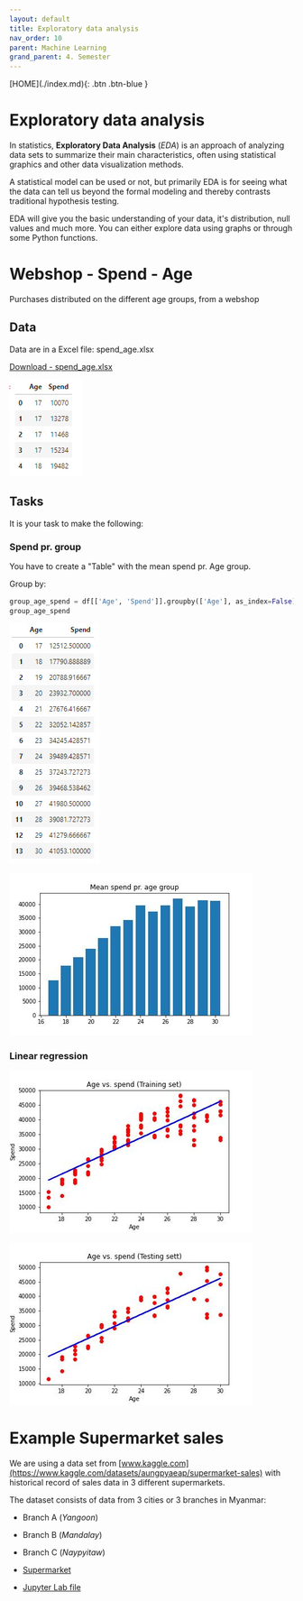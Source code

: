 ```yaml
---
layout: default
title: Exploratory data analysis
nav_order: 10
parent: Machine Learning
grand_parent: 4. Semester
---
```


<span class="fs-1">
[HOME](./index.md){: .btn .btn-blue }
</span>

# Exploratory data analysis
In statistics, **Exploratory Data Analysis** (*EDA*) is an approach of analyzing data sets to summarize their main characteristics, often using statistical graphics and other data visualization methods.

A statistical model can be used or not, but primarily EDA is for seeing what the data can tell us beyond the formal modeling and thereby contrasts traditional hypothesis testing.

EDA will give you the basic understanding of your data, it's distribution, null values and much more. You can either explore data using graphs or through some Python functions.

# Webshop - Spend - Age
Purchases distributed on the different age groups, from a webshop

## Data
Data are in a Excel file: spend_age.xlsx


[Download - spend_age.xlsx](./data/linear/spend_age.xlsx)

![](./data/linear/image/spend_1.jpg)

## Tasks
It is your task to make the following:

### Spend pr. group
You have to create a "Table" with the mean spend pr. Age group.

Group by:

```python
group_age_spend = df[['Age', 'Spend']].groupby(['Age'], as_index=False).mean().sort_values(by='Age')
group_age_spend
```

![](./data/linear/image/spend_2.jpg)

![](./data/linear/image/spend_3.jpg)

### Linear regression
![](./data/linear/image/spend_4.jpg)

![](./data/linear/image/spend_5.jpg)

# Example Supermarket sales
We are using a data set from [www.kaggle.com](https://www.kaggle.com/datasets/aungpyaeap/supermarket-sales) with historical record of sales data in 3 different supermarkets.

The dataset consists of data from 3 cities or 3 branches in Myanmar:
- Branch A (*Yangoon*)
- Branch B (*Mandalay*)
- Branch C (*Naypyitaw*)

- [Supermarket](./data/eda_supermarket.md)
- [Jupyter Lab file](./data/eda_supermarket.ipynb)